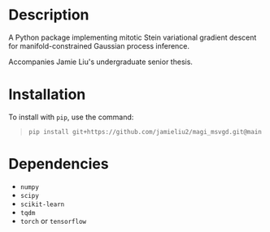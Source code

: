 # Description
A Python package implementing mitotic Stein variational gradient descent for manifold-constrained Gaussian process inference.

Accompanies Jamie Liu's undergraduate senior thesis.

# Installation
To install with `pip`, use the command:
> `pip install git+https://github.com/jamieliu2/magi_msvgd.git@main`

# Dependencies
* `numpy`
* `scipy`
* `scikit-learn`
* `tqdm`
* `torch` or `tensorflow`
